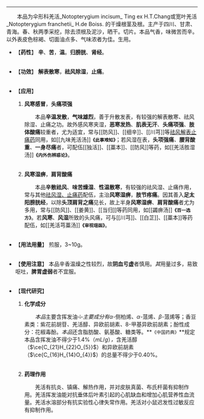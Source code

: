 ---

&emsp;&emsp;本品为伞形科羌活_Notopterygium incisum_ Ting ex H.T.Chang或宽叶羌活_Notopterygium franchetii_ H.de Boiss. 的干燥根茎及根。主产于四川、甘肃、青海。春、秋两季采挖，除去须根及泥沙，晒干。切片。本品气香，味微苦而辛。以外表皮色棕褐、切面油点多、气味浓者为佳。生用。

- 【**药性**】
	**辛**、**苦**，**温**。**归膀胱**、**肾经**。<br></br>

- 【**功效**】
	**解表散寒**，**祛风除湿**，**止痛**。<br></br>

- 【**应用**】
	1. **风寒感冒**，**头痛项强**
		
		&emsp;&emsp;本品**辛温发散**，**气味雄烈**，善于升散发表，有较强的解表散寒<dfn>、</dfn>祛风除湿<dfn>、</dfn>止痛之功。故外感风寒夹湿，**恶寒发热**、**肌表无汗**、**头痛项强**、**肢体酸痛**较重者，尤为适宜，常与[[防风]]、[[细辛]]、[[川芎]]等<ins>祛风解表止痛药</ins>同用，如[[九味羌活汤]]**`《此事难知》`**；若风湿在表，**头项强痛**<dfn>、</dfn>**腰背酸重**<dfn>、</dfn>**一身尽痛**者，可配伍[[独活]]、[[藁本]]、[[防风]]等药，如[[羌活胜湿汤]]**`《内外伤辨惑论》`**。<br></br>
	
	2. **风寒湿痹**，**肩背酸痛**
		
		&emsp;&emsp;本品**辛散祛风**、**味苦燥湿**、**性温散寒**，有较强的祛风湿、止痛作用，常与其他<ins>祛风湿、止痛药</ins>配伍，主治**风寒湿痹**，**肢节疼痛**。因其善入**足太阳膀胱经**，以除**头顶肩背之痛**见长，故上半身**风寒湿痹**、**肩背酸痛**者尤为多用，常与[[防风]]、[[姜黄]]、[[当归]]等药同用，如[[蠲痹汤]]**`《百一选方》`**。若**风寒**、**风湿**所致的头风痛，可与[[川芎]]、[[白芷]]、[[藁本]]等药配伍，如[[羌活芎藁汤]]**`《审视瑶函》`**。<br></br>

- 【**用法用量**】
	煎服，3~10g。<br></br>

- 【**使用注意**】
	本品辛香温燥之性较烈，故**阴血亏虚**者慎用。<dfn>其</dfn>用量过多，易致呕吐，**脾胃虚弱**者不宜服。<br></br>

- 【**现代研究**】
	1. **化学成分**
		
		&emsp;&emsp;<dfn>本品</dfn>主要含挥发油~~：~~<dfn>主要成分有</dfn>$α$-侧柏烯<dfn>、</dfn>$α$-蒎烯<dfn>、</dfn>$β$-蒎烯等；香豆素类：紫花前胡苷<dfn>、</dfn>羌活醇<dfn>、</dfn>异欧前胡素<dfn>、</dfn>$8$-甲基异欧前胡素；酚性成分：花椒毒酚。<dfn>本品</dfn>还含脂肪酸、氨基酸、糖类等。**`《中国药典》`**规定本品含挥发油不得少于1.4%（$mL/g$）<dfn>，</dfn>含羌活醇（$\ce{C_{21}H_{22}O_{5}}$）和异欧前胡素（$\ce{C_{16}H_{14}O_{4}}$）的总量不得少于0.40%。<br></br>
	
	2. **药理作用**
		
		&emsp;&emsp;羌活有抗炎、镇痛、解热作用，并对皮肤真菌、布氏杆菌有抑制作用。羌活挥发油能对抗垂体后叶素引起的心肌缺血和增加心肌营养性血流量。羌活水溶部分有抗实验性心律失常作用。羌活对小鼠迟发性过敏反应有抑制作用。